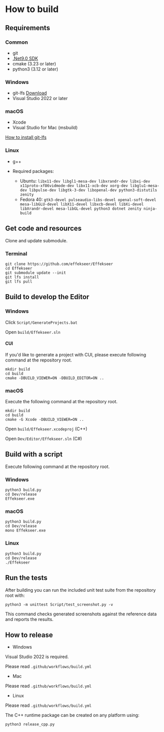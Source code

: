 How to build
==========

Requirements
----------

### Common

- git
- [.Net9.0 SDK](https://dotnet.microsoft.com/ja-jp/download/dotnet/9.0)
- cmake (3.23 or later)
- python3 (3.12 or later)

### Windows

- git-lfs [Download](https://git-lfs.github.com/)
- Visual Studio 2022 or later

### macOS

- Xcode
- Visual Studio for Mac (msbuild)

[How to install git-lfs](https://github.com/git-lfs/git-lfs/wiki/Installation)

### Linux

- g++

- Required packages:
  - Ubuntu: `libx11-dev libgl1-mesa-dev libxrandr-dev libxi-dev x11proto-xf86vidmode-dev libx11-xcb-dev xorg-dev libglu1-mesa-dev libpulse-dev libgtk-3-dev libopenal-dev python3-distutils zenity`
  - Fedora 40: `gtk3-devel pulseaudio-libs-devel openal-soft-devel mesa-libGLU-devel libX11-devel libxcb-devel libXi-devel libXrandr-devel mesa-libGL-devel python3 dotnet zenity ninja-build`

Get code and resources
----------

Clone and update submodule.

### Terminal

```
git clone https://github.com/effekseer/Effekseer
cd Effekseer
git submodule update --init
git lfs install
git lfs pull
```

Build to develop the Editor
----------

### Windows

Click ``` Script/GenerateProjects.bat ```

Open ``` build/Effekseer.sln ```

#### CUI

If you'd like to generate a project with CUI, please execute following command at the repository root.

```
mkdir build
cd build
cmake -DBUILD_VIEWER=ON -DBUILD_EDITOR=ON .. 
```

### macOS

Execute the following command at the repository root.

```
mkdir build
cd build
cmake -G Xcode -DBUILD_VIEWER=ON ..
```

Open ``` build/Effekseer.xcodeproj ``` (C++)

Open ``` Dev/Editor/Effekseer.sln ``` (C#)


Build with a script
----------

Execute following command at the repository root.

### Windows

```
python3 build.py
cd Dev/release
Effekseer.exe
```

### macOS

```
python3 build.py
cd Dev/release
mono Effekseer.exe
```

### Linux

```
python3 build.py
cd Dev/release
./Effekseer
```

Run the tests
-------------

After building you can run the included unit test suite from the repository root with:

```
python3 -m unittest Script/test_screenshot.py -v
```

This command checks generated screenshots against the reference data and reports
the results.

## How to release

* Windows

Visual Studio 2022 is required.

Please read ``` .github/workflows/build.yml ```

* Mac

Please read ``` .github/workflows/build.yml ```

* Linux

Please read ``` .github/workflows/build.yml ```

The C++ runtime package can be created on any platform using:

```
python3 release_cpp.py
```
